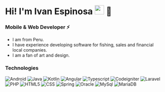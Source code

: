 <h1>Hi! I'm Ivan Espinosa <img src="https://raw.githubusercontent.com/iampavangandhi/iampavangandhi/master/gifs/Hi.gif" width="30px"> 🚀</h1>
<h3>Mobile & Web Developer ⚡</h3>

- I am from Peru.
- I have experience developing software for fishing, sales and financial local companies.
- I am a fan of art and design.

### Technologies
![Android](https://img.shields.io/badge/-Android-333333?style=flat&logo=android)
![Java](https://img.shields.io/badge/-Java-333333?style=flat&logo=java)
![Kotlin](https://img.shields.io/badge/-Kotlin-333333?style=flat&logo=kotlin)
![Angular](https://img.shields.io/badge/-Angular-333333?style=flat&logo=angular)
![Typescript](https://img.shields.io/badge/-Typescript-333333?style=flat&logo=typescript)
![Codeigniter](https://img.shields.io/badge/-Codeigniter-333333?style=flat&logo=codeigniter)
![Laravel](https://img.shields.io/badge/-Laravel-333333?style=flat&logo=laravel)
![PHP](https://img.shields.io/badge/-PHP-333333?style=flat&logo=php)
![HTML5](https://img.shields.io/badge/-HTML5-333333?style=flat&logo=HTML5)
![CSS](https://img.shields.io/badge/-CSS-333333?style=flat&logo=CSS3&logoColor=1572B6)
![Spring](https://img.shields.io/badge/-Spring-333333?style=flat&logo=spring)
![Oracle](https://img.shields.io/badge/-Oracle-333333?style=flat&logo=oracle)
![MySql](https://img.shields.io/badge/-Mysql-333333?style=flat&logo=mysql)
![MariaDB](https://img.shields.io/badge/-Mariadb-333333?style=flat&logo=mariadb)
